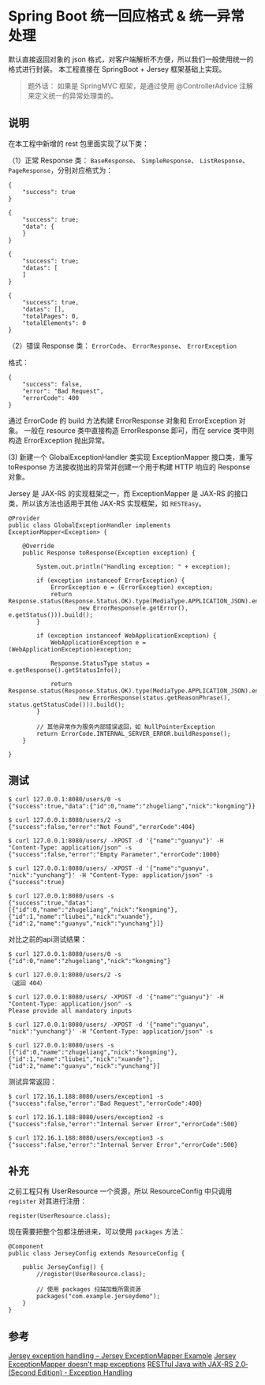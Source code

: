 
# Spring Boot 统一回应格式 & 统一异常处理

默认直接返回对象的 json 格式，对客户端解析不方便，所以我们一般使用统一的格式进行封装。
本工程直接在 SpringBoot + Jersey 框架基础上实现。

> 题外话： 如果是 SpringMVC 框架，是通过使用 @ControllerAdvice 注解来定义统一的异常处理类的。

## 说明

在本工程中新增的 rest 包里面实现了以下类：

（1）正常 Response 类： `BaseResponse`、 `SimpleResponse`、 `ListResponse`、 `PageResponse`，分别对应格式为：

```
{
	"success": true
}
```

```
{
	"success": true;
	"data": {
	}
}
```

```
{
	"success": true;
	"datas": [
	]
}
```

```
{
    "success": true,
    "datas": [],
    "totalPages": 0,
    "totalElements": 0
}
```

（2）错误 Response 类： `ErrorCode`、 `ErrorResponse`、 `ErrorException`

格式：

```
{
	"success": false,
	"error": "Bad Request",
	"errorCode": 400
}
```

通过 ErrorCode 的 build 方法构建 ErrorResponse 对象和 ErrorException 对象。
一般在 resource 类中直接构造 ErrorResponse 即可，而在 service 类中则构造 ErrorException 抛出异常。


(3) 新建一个 GlobalExceptionHandler 类实现 ExceptionMapper 接口类，重写 toResponse 方法接收抛出的异常并创建一个用于构建 HTTP 响应的 Response 对象。

Jersey 是 JAX-RS 的实现框架之一，而 ExceptionMapper 是 JAX-RS 的接口类，所以该方法也适用于其他 JAX-RS 实现框架，如 `RESTEasy`。

```
@Provider
public class GlobalExceptionHandler implements ExceptionMapper<Exception> {

    @Override
    public Response toResponse(Exception exception) {

        System.out.println("Handling exception: " + exception);

        if (exception instanceof ErrorException) {
            ErrorException e = (ErrorException) exception;
            return Response.status(Response.Status.OK).type(MediaType.APPLICATION_JSON).entity(
                    new ErrorResponse(e.getError(), e.getStatus())).build();
        }

        if (exception instanceof WebApplicationException) {
            WebApplicationException e = (WebApplicationException)exception;

            Response.StatusType status = e.getResponse().getStatusInfo();

            return Response.status(Response.Status.OK).type(MediaType.APPLICATION_JSON).entity(
                    new ErrorResponse(status.getReasonPhrase(), status.getStatusCode())).build();
        }

        // 其他异常作为服务内部错误返回，如 NullPointerException
        return ErrorCode.INTERNAL_SERVER_ERROR.buildResponse();
    }

}
```

## 测试

```
$ curl 127.0.0.1:8080/users/0 -s
{"success":true,"data":{"id":0,"name":"zhugeliang","nick":"kongming"}}

$ curl 127.0.0.1:8080/users/2 -s
{"success":false,"error":"Not Found","errorCode":404}

$ curl 127.0.0.1:8080/users/ -XPOST -d '{"name":"guanyu"}' -H "Content-Type: application/json" -s
{"success":false,"error":"Empty Parameter","errorCode":1000}

$ curl 127.0.0.1:8080/users/ -XPOST -d '{"name":"guanyu", "nick":"yunchang"}' -H "Content-Type: application/json" -s
{"success":true}

$ curl 127.0.0.1:8080/users -s
{"success":true,"datas":[{"id":0,"name":"zhugeliang","nick":"kongming"},{"id":1,"name":"liubei","nick":"xuande"},{"id":2,"name":"guanyu","nick":"yunchang"}]}

```

对比之前的api测试结果：
```
$ curl 127.0.0.1:8080/users/0 -s
{"id":0,"name":"zhugeliang","nick":"kongming"}

$ curl 127.0.0.1:8080/users/2 -s
（返回 404）

$ curl 127.0.0.1:8080/users/ -XPOST -d '{"name":"guanyu"}' -H "Content-Type: application/json" -s
Please provide all mandatory inputs

$ curl 127.0.0.1:8080/users/ -XPOST -d '{"name":"guanyu", "nick":"yunchang"}' -H "Content-Type: application/json" -s

$ curl 127.0.0.1:8080/users -s
[{"id":0,"name":"zhugeliang","nick":"kongming"},{"id":1,"name":"liubei","nick":"xuande"},{"id":2,"name":"guanyu","nick":"yunchang"}]

```


测试异常返回：

```
$ curl 172.16.1.188:8080/users/exception1 -s
{"success":false,"error":"Bad Request","errorCode":400}

$ curl 172.16.1.188:8080/users/exception2 -s
{"success":false,"error":"Internal Server Error","errorCode":500}

$ curl 172.16.1.188:8080/users/exception3 -s
{"success":false,"error":"Internal Server Error","errorCode":500}

```


## 补充

之前工程只有 UserResource 一个资源，所以 ResourceConfig 中只调用 `register` 对其进行注册：

```
register(UserResource.class);
```

现在需要把整个包都注册进来，可以使用 `packages` 方法：

```
@Component
public class JerseyConfig extends ResourceConfig {

    public JerseyConfig() {
        //register(UserResource.class);

        // 使用 packages 扫描加载所需资源
        packages("com.example.jerseydemo");
    }
}
```


## 参考

[Jersey exception handling – Jersey ExceptionMapper Example](https://howtodoinjava.com/jersey/jaxrs-jersey-exceptionmapper/)
[Jersey ExceptionMapper doesn't map exceptions](https://stackoverflow.com/questions/27982948/jersey-exceptionmapper-doesnt-map-exceptions)
[RESTfu­­l Jav­a­ wit­h ­JAX­-­­RS 2.­0­ (Second Edition) - Exception Handling](https://dennis-xlc.gitbooks.io/restful-java-with-jax-rs-2-0-2rd-edition/en/part1/chapter7/exception_handling.html)